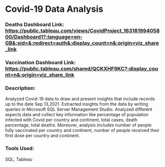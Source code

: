 # Covid-19 Data Analysis
### Deaths Dashboard Link: https://public.tableau.com/views/CovidProject_16318199405800/Dashboard1?:language=en-GB&:sid=&:redirect=auth&:display_count=n&:origin=viz_share_link
### Vaccination Dashboard Link: https://public.tableau.com/shared/QCKXHF9KC?:display_count=n&:origin=viz_share_link

### Description:
Analyzed Covid-19 data to draw and present insights that include records up to the date Sep 13,2021. Extracted insights from the data by writing queries in Microsoft SQL Server Management Studio. Analyzed different aspects data and collect key information like percentage of population infected with Covid per country and continent, total cases, death percentage, total deaths. Moreover, analysis includes number of people fully vaccinated per country and continent, number of people received their first dose per country and continent.

### Tools Used:
SQL, Tableau
